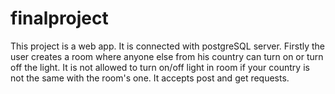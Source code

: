 # finalproject
This project is a web app. It is connected with postgreSQL server. Firstly the user creates a room where anyone else from his country can turn on or turn off the light.
It is not allowed to turn on/off light in room if your country is not the same with the room's one. It accepts post and get requests.
